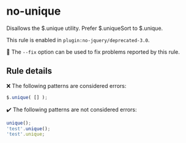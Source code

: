 # no-unique

Disallows the $.unique utility. Prefer $.uniqueSort to $.unique.

This rule is enabled in `plugin:no-jquery/deprecated-3.0`.

🔧 The `--fix` option can be used to fix problems reported by this rule.

## Rule details

❌ The following patterns are considered errors:
```js
$.unique( [] );
```

✔️ The following patterns are not considered errors:
```js
unique();
'test'.unique();
'test'.unique;
```
